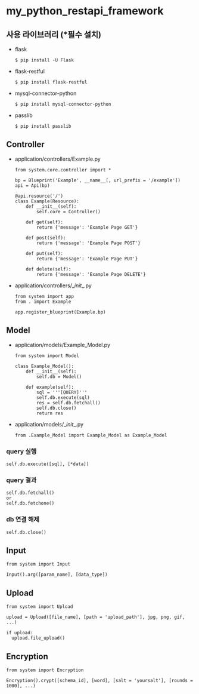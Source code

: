 # my_python_restapi_framework

## 사용 라이브러리 (*필수 설치)
* flask
  ```
  $ pip install -U Flask
  ```
* flask-restful
  ```
  $ pip install flask-restful
  ```
* mysql-connector-python
  ```
  $ pip install mysql-connector-python
  ```
* passlib
  ```
  $ pip install passlib
  ```

## Controller
* application/controllers/Example.py
  ```
  from system.core.controller import *

  bp = Blueprint('Example', __name__[, url_prefix = '/example'])
  api = Api(bp)

  @api.resource('/')
  class Example(Resource):
      def __init__(self):
          self.core = Controller()

      def get(self):
          return {'message': 'Example Page GET'}

      def post(self):
          return {'message': 'Example Page POST'}

      def put(self):
          return {'message': 'Example Page PUT'}

      def delete(self):
          return {'message': 'Example Page DELETE'}
  ```
* application/controllers/\__init__.py
  ```
  from system import app
  from . import Example

  app.register_blueprint(Example.bp)
  ```

## Model
* application/models/Example_Model.py
  ```
  from system import Model

  class Example_Model():
      def __init__(self):
          self.db = Model()

      def example(self):
          sql = '''[QUERY]'''
          self.db.execute(sql)
          res = self.db.fetchall()
          self.db.close()
          return res
  ```
* application/models/\__init__.py
  ```
  from .Example_Model import Example_Model as Example_Model
  ```

### query 실행
  ```
  self.db.execute([sql], [*data])
  ```
### query 결과
  ```
  self.db.fetchall()
  or
  self.db.fetchone()
  ```
### db 연결 해제
  ```
  self.db.close()
  ```

## Input
  ```
  from system import Input

  Input().arg([param_name], [data_type])
  ```

## Upload
  ```
  from system import Upload

  upload = Upload([file_name], [path = 'upload_path'], jpg, png, gif, ...)

  if upload:
    upload.file_upload()
  ```

## Encryption
  ```
  from system import Encryption

  Encryption().crypt([schema_id], [word], [salt = 'yoursalt'], [rounds = 1000], ...)
  ```